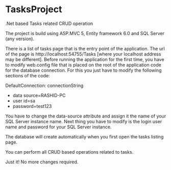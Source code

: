 # TasksProject
.Net based Tasks related CRUD operation

The project is build using ASP.MVC 5, Entity framework 6.0 and SQL Server (any version).

There is a list of tasks page that is the entry point of the application. The url of the page is http://localhost:54755/Tasks [where your localhost address may be different]. Before running the application for the first time, you have to modify web.config file that is placed on the root of the application code for the database connection. For this you just have to modify the following sections of the code:

DefaultConnection: connectionString
- data source=RASHID-PC
- user id=sa
- password=test123

You have to change the data-source attribute and assign it the name of your SQL Server instance name. Next thing you have to modify is the login user name and password for your SQL Server instance.

The database will create automatically when you first open the tasks listing page.

You can perform all CRUD based operations related to tasks.

Just it! No more changes required.
